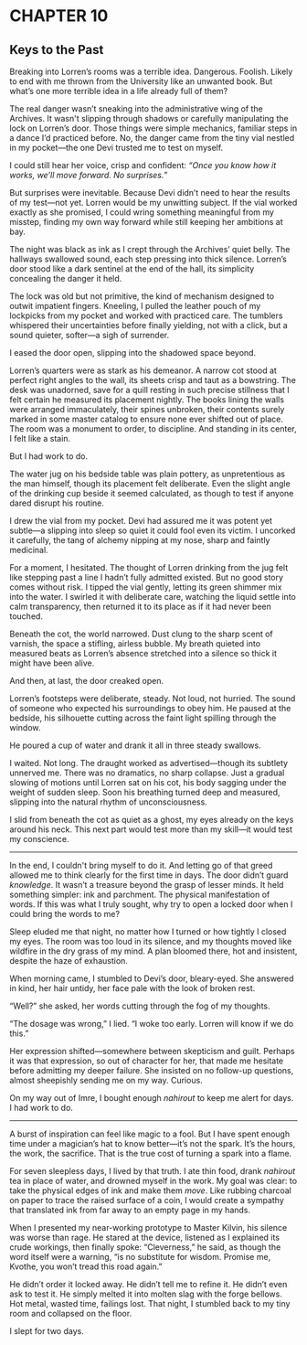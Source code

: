# CHAPTER 10

## Keys to the Past  

Breaking into Lorren’s rooms was a terrible idea. Dangerous. Foolish. Likely to end with me thrown from the University like an unwanted book. But what’s one more terrible idea in a life already full of them?  

The real danger wasn’t sneaking into the administrative wing of the Archives. It wasn't slipping through shadows or carefully manipulating the lock on Lorren’s door. Those things were simple mechanics, familiar steps in a dance I’d practiced before. No, the danger came from the tiny vial nestled in my pocket—the one Devi trusted me to test on myself.  

I could still hear her voice, crisp and confident: *“Once you know how it works, we’ll move forward. No surprises.”*  

But surprises were inevitable. Because Devi didn’t need to hear the results of my test—not yet. Lorren would be my unwitting subject. If the vial worked exactly as she promised, I could wring something meaningful from my misstep, finding my own way forward while still keeping her ambitions at bay.  

The night was black as ink as I crept through the Archives’ quiet belly. The hallways swallowed sound, each step pressing into thick silence. Lorren’s door stood like a dark sentinel at the end of the hall, its simplicity concealing the danger it held.  

The lock was old but not primitive, the kind of mechanism designed to outwit impatient fingers. Kneeling, I pulled the leather pouch of my lockpicks from my pocket and worked with practiced care. The tumblers whispered their uncertainties before finally yielding, not with a click, but a sound quieter, softer—a sigh of surrender.  

I eased the door open, slipping into the shadowed space beyond.  

Lorren’s quarters were as stark as his demeanor. A narrow cot stood at perfect right angles to the wall, its sheets crisp and taut as a bowstring. The desk was unadorned, save for a quill resting in such precise stillness that I felt certain he measured its placement nightly. The books lining the walls were arranged immaculately, their spines unbroken, their contents surely marked in some master catalog to ensure none ever shifted out of place. The room was a monument to order, to discipline. And standing in its center, I felt like a stain.  

But I had work to do.  

The water jug on his bedside table was plain pottery, as unpretentious as the man himself, though its placement felt deliberate. Even the slight angle of the drinking cup beside it seemed calculated, as though to test if anyone dared disrupt his routine.  

I drew the vial from my pocket. Devi had assured me it was potent yet subtle—a slipping into sleep so quiet it could fool even its victim. I uncorked it carefully, the tang of alchemy nipping at my nose, sharp and faintly medicinal.  

For a moment, I hesitated. The thought of Lorren drinking from the jug felt like stepping past a line I hadn’t fully admitted existed. But no good story comes without risk. I tipped the vial gently, letting its green shimmer mix into the water. I swirled it with deliberate care, watching the liquid settle into calm transparency, then returned it to its place as if it had never been touched.  

Beneath the cot, the world narrowed. Dust clung to the sharp scent of varnish, the space a stifling, airless bubble. My breath quieted into measured beats as Lorren’s absence stretched into a silence so thick it might have been alive.  

And then, at last, the door creaked open.  

Lorren’s footsteps were deliberate, steady. Not loud, not hurried. The sound of someone who expected his surroundings to obey him. He paused at the bedside, his silhouette cutting across the faint light spilling through the window.  

He poured a cup of water and drank it all in three steady swallows.  

I waited. Not long. The draught worked as advertised—though its subtlety unnerved me. There was no dramatics, no sharp collapse. Just a gradual slowing of motions until Lorren sat on his cot, his body sagging under the weight of sudden sleep. Soon his breathing turned deep and measured, slipping into the natural rhythm of unconsciousness.  

I slid from beneath the cot as quiet as a ghost, my eyes already on the keys around his neck. This next part would test more than my skill—it would test my conscience.  

***

In the end, I couldn't bring myself to do it. And letting go of that greed allowed me to think clearly for the first time in days. The door didn’t guard *knowledge*. It wasn’t a treasure beyond the grasp of lesser minds. It held something simpler: ink and parchment. The physical manifestation of words. If this was what I truly sought, why try to open a locked door when I could bring the words to me?  

Sleep eluded me that night, no matter how I turned or how tightly I closed my eyes. The room was too loud in its silence, and my thoughts moved like wildfire in the dry grass of my mind. A plan bloomed there, hot and insistent, despite the haze of exhaustion.  

When morning came, I stumbled to Devi’s door, bleary-eyed. She answered in kind, her hair untidy, her face pale with the look of broken rest.  

“Well?” she asked, her words cutting through the fog of my thoughts.  

“The dosage was wrong,” I lied. “I woke too early. Lorren will know if we do this.”  

Her expression shifted—somewhere between skepticism and guilt. Perhaps it was that expression, so out of character for her, that made me hesitate before admitting my deeper failure. She insisted on no follow-up questions, almost sheepishly sending me on my way. Curious.  

On my way out of Imre, I bought enough *nahirout* to keep me alert for days. I had work to do.  

***  

A burst of inspiration can feel like magic to a fool. But I have spent enough time under a magician’s hat to know better—it’s not the spark. It’s the hours, the work, the sacrifice. That is the true cost of turning a spark into a flame.  

For seven sleepless days, I lived by that truth. I ate thin food, drank *nahirout* tea in place of water, and drowned myself in the work. My goal was clear: to take the physical edges of ink and make them *move*. Like rubbing charcoal on paper to trace the raised surface of a coin, I would create a sympathy that translated ink from far away to an empty page in my hands.  

When I presented my near-working prototype to Master Kilvin, his silence was worse than rage. He stared at the device, listened as I explained its crude workings, then finally spoke: “Cleverness,” he said, as though the word itself were a warning, “is no substitute for wisdom. Promise me, Kvothe, you won’t tread this road again.”  

He didn’t order it locked away. He didn’t tell me to refine it. He didn’t even ask to test it. He simply melted it into molten slag with the forge bellows. Hot metal, wasted time, failings lost. That night, I stumbled back to my tiny room and collapsed on the floor.  

I slept for two days.  
